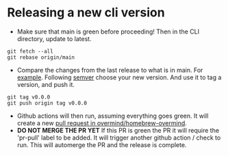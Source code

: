 # Releasing a new cli version

- Make sure that main is green before proceeding! Then in the CLI directory, update to latest.

```shell
git fetch --all
git rebase origin/main
```

- Compare the changes from the last release to what is in main. For [example](https://github.com/overmindtech/cli/compare/v1.3.2...main). Following [semver](https://semver.org/) choose your new version. And use it to tag a version, and push it.

```shell
git tag v0.0.0
git push origin tag v0.0.0
```

- Github actions will then run, assuming everything goes green. It will create a new [pull request in overmind/homebrew-overmind](https://github.com/overmindtech/homebrew-overmind/pulls).
- **DO NOT MERGE THE PR YET** If this PR is green the PR it will require the 'pr-pull' label to be added. It will trigger another github action / check to run. This will automerge the PR and the release is complete.
